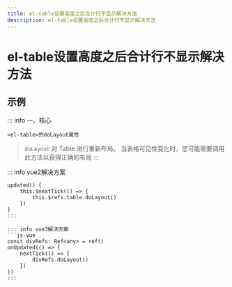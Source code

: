 ```yaml
---
title: el-table设置高度之后合计行不显示解决方法
description: el-table设置高度之后合计行不显示解决方法
---
```


# el-table设置高度之后合计行不显示解决方法

## 示例

::: info 一、核心
```js-vue
<el-table>的doLayout属性
```
> `doLayout` 对 Table 进行重新布局。 当表格可见性变化时，您可能需要调用此方法以获得正确的布局
:::


::: info vue2解决方案
```js-vue
updated() {
    this.$nextTick(() => {
        this.$refs.table.doLayout()
    })
}
:::

::: info vue3解决方案
```js-vue
const divRefs: Ref<any> = ref()
onUpdated(() => {
    nextTick(() => {
        divRefs.doLayout()
    })
})
:::
